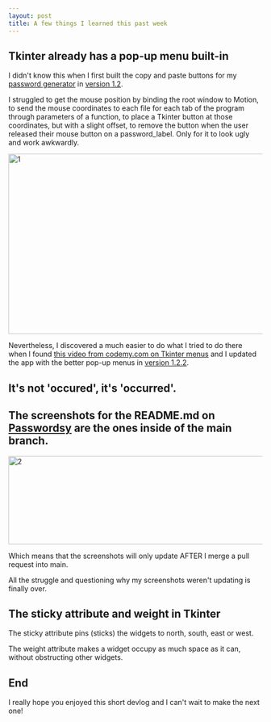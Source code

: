 ```yaml
---
layout: post
title: A few things I learned this past week
---
```


## Tkinter already has a pop-up menu built-in
I didn't know this when I first built the copy and paste buttons for my [password generator](https://github.com/IceTheDev2/Passwordsy)
in [version 1.2](https://github.com/IceTheDev2/Passwordsy/releases/tag/v1.2-alpha).

I struggled to get the mouse position by binding the root window to Motion, 
to send the mouse coordinates to each file for each tab of the program through parameters of a function,
to place a Tkinter button at those coordinates, but with a slight offset,
to remove the button when the user released their mouse button on a password_label.
Only for it to look ugly and work awkwardly.
  
<a data-flickr-embed="true" href="https://www.flickr.com/photos/197764307@N08/52689140821/" title="1"><img src="https://live.staticflickr.com/65535/52689140821_c3a0dc3aa5_c.jpg" width="800" height="357" alt="1"></a>

Nevertheless, I discovered a much easier to do what I tried to do there when I found [this video from codemy.com on Tkinter menus](https://youtu.be/KRuUtNxOb_k)
and I updated the app with the better pop-up menus in [version 1.2.2](https://github.com/IceTheDev2/Passwordsy/releases/tag/v1.2.2-alpha).

## It's not 'occured', it's 'occurred'.
## The screenshots for the README.md on [Passwordsy](https://github.com/IceTheDev2/Passwordsy) are the ones inside of the main branch.
<a data-flickr-embed="true" href="https://www.flickr.com/photos/197764307@N08/52689428944/in/dateposted-public/" title="2"><img src="https://live.staticflickr.com/65535/52689428944_feaa492944_c.jpg" width="800" height="175" alt="2"></a>

Which means that the screenshots will only update AFTER I merge a pull request into main.
  
All the struggle and questioning why my screenshots weren't updating is finally over.
  
## The sticky attribute and weight in Tkinter
The sticky attribute pins (sticks) the widgets to north, south, east or west.

The weight attribute makes a widget occupy as much space as it can, without obstructing other widgets.

## End
I really hope you enjoyed this short devlog and I can't wait to make the next one!
